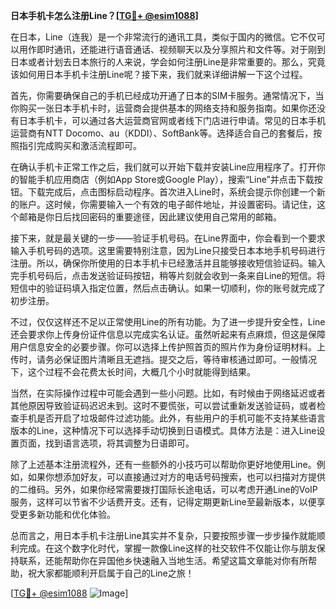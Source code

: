 **日本手机卡怎么注册Line？[[TG💪+ @esim1088](https://t.me/s/esim1088)]**

在日本，Line（连我）是一个非常流行的通讯工具，类似于国内的微信。它不仅可以用作即时通讯，还能进行语音通话、视频聊天以及分享照片和文件等。对于刚到日本或者计划去日本旅行的人来说，学会如何注册Line是非常重要的。那么，究竟该如何用日本手机卡注册Line呢？接下来，我们就来详细讲解一下这个过程。

首先，你需要确保自己的手机已经成功开通了日本的SIM卡服务。通常情况下，当你购买一张日本手机卡时，运营商会提供基本的网络支持和服务指南。如果你还没有日本手机卡，可以通过各大运营商官网或者线下门店进行申请。常见的日本手机运营商有NTT Docomo、au（KDDI）、SoftBank等。选择适合自己的套餐后，按照指引完成购买和激活流程即可。

在确认手机卡正常工作之后，我们就可以开始下载并安装Line应用程序了。打开你的智能手机应用商店（例如App Store或Google Play），搜索“Line”并点击下载按钮。下载完成后，点击图标启动程序。首次进入Line时，系统会提示你创建一个新的账户。这时候，你需要输入一个有效的电子邮件地址，并设置密码。请记住，这个邮箱是你日后找回密码的重要途径，因此建议使用自己常用的邮箱。

接下来，就是最关键的一步——验证手机号码。在Line界面中，你会看到一个要求输入手机号码的选项。这里需要特别注意，因为Line只接受日本本地手机号码进行注册。所以，确保你所使用的日本手机卡已经激活并且能够接收短信验证码。输入完手机号码后，点击发送验证码按钮，稍等片刻就会收到一条来自Line的短信。将短信中的验证码填入指定位置，然后点击确认。如果一切顺利，你的账号就完成了初步注册。

不过，仅仅这样还不足以正常使用Line的所有功能。为了进一步提升安全性，Line还会要求你上传身份证件信息以完成实名认证。虽然听起来有点麻烦，但这是保障用户信息安全的必要步骤。你可以选择上传护照首页的照片作为身份证明材料。上传时，请务必保证图片清晰且无遮挡。提交之后，等待审核通过即可。一般情况下，这个过程不会花费太长时间，大概几个小时就能得到结果。

当然，在实际操作过程中可能会遇到一些小问题。比如，有时候由于网络延迟或者其他原因导致验证码迟迟未到。这时不要慌张，可以尝试重新发送验证码，或者检查手机是否开启了垃圾邮件过滤功能。此外，有些用户的手机可能不支持某些语言版本的Line，这种情况下可以选择手动切换到日语模式。具体方法是：进入Line设置页面，找到语言选项，将其调整为日语即可。

除了上述基本注册流程外，还有一些额外的小技巧可以帮助你更好地使用Line。例如，如果你想添加好友，可以直接通过对方的电话号码搜索，也可以扫描对方提供的二维码。另外，如果你经常需要拨打国际长途电话，可以考虑开通Line的VoIP服务，这样可以节省不少话费开支。还有，记得定期更新Line至最新版本，以便享受更多新功能和优化体验。

总而言之，用日本手机卡注册Line其实并不复杂，只要按照步骤一步步操作就能顺利完成。在这个数字化时代，掌握一款像Line这样的社交软件不仅能让你与朋友保持联系，还能帮助你在异国他乡快速融入当地生活。希望这篇文章能对你有所帮助，祝大家都能顺利开启属于自己的Line之旅！

[[TG💪+ @esim1088](https://t.me/s/esim1088) ![Image](https://i.postimg.cc/4NQfJmqS/Snipaste-2025-05-13-00-14-12.png)]
